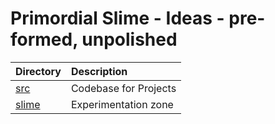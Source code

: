 # Primordial Slime - Ideas - pre-formed, unpolished
|Directory|Description|
|:-|:-|
|[src](src)|Codebase for Projects|
|[slime](slime)|Experimentation zone|
